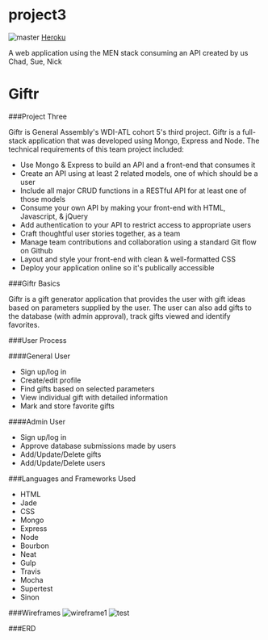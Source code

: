 # project3
![master](https://travis-ci.org/tiptoptrio/project3.svg?branch=master)
[Heroku](https://evening-gorge-84916.herokuapp.com/)


A web application using the MEN stack consuming an API created by us
Chad,
Sue,
Nick

# Giftr

###Project Three

Giftr is General Assembly's WDI-ATL cohort 5's third project. Giftr is a full-stack application that was developed using Mongo, Express and Node.  The technical requirements of this team project included:

* Use Mongo & Express to build an API and a front-end that consumes it
* Create an API using at least 2 related models, one of which should be a user
* Include all major CRUD functions in a RESTful API for at least one of those models
* Consume your own API by making your front-end with HTML, Javascript, & jQuery
* Add authentication to your API to restrict access to appropriate users
* Craft thoughtful user stories together, as a team
* Manage team contributions and collaboration using a standard Git flow on Github
* Layout and style your front-end with clean & well-formatted CSS
* Deploy your application online so it's publically accessible

###Giftr Basics

Giftr is a gift generator application that provides the user with gift ideas based on parameters supplied by the user. The user can also add gifts to the database (with admin approval), track gifts viewed and identify favorites.


###User Process

####General User
* Sign up/log in
* Create/edit profile
* Find gifts based on selected parameters
* View individual gift with detailed information
* Mark and store favorite gifts

####Admin User
* Sign up/log in
* Approve database submissions made by users
* Add/Update/Delete gifts
* Add/Update/Delete users

###Languages and Frameworks Used
* HTML
* Jade
* CSS
* Mongo
* Express
* Node
* Bourbon
* Neat
* Gulp
* Travis
* Mocha
* Supertest
* Sinon

###Wireframes
![wireframe1](https://github.com/tiptoptrio/project3/blob/master/assetsREADME/IMG_0465.JPG)
![test](<img src=https://github.com/tiptoptrio/project3/blob/master/assetsREADME/IMG_0465.JPG width=100 height=200 />)

###ERD
